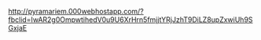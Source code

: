 http://pyramariem.000webhostapp.com/?fbclid=IwAR2g0OmpwtihedV0u9U6XrHrn5fmjjtYRjJzhT9DiLZ8upZxwiUh9SGxjaE
